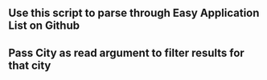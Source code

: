 ## Use this script to parse through Easy Application List on Github
## Pass City as read argument to filter results for that city
